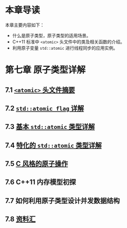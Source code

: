 ﻿# 本章导读 #

本章主要内容如下：

- 什么是原子类型，原子类型的适用场景。
- C++11 标准中 `<atomic>` 头文件中的类及相关函数的介绍。
- 利用原子变量 `std::atomic` 进行线程同步的应用实例。

# 第七章 原子类型详解 #

## 7.1 [`<atomic>` 头文件摘要](https://github.com/wshilaji/Cplusplus-Concurrency-In-Action/blob/master/zh/chapter7-Atomic/7.1%20Atomic-header-synopsis.md) ##

## 7.2 [`std::atomic_flag` 详解](https://github.com/wshilaji/Cplusplus-Concurrency-In-Action/blob/master/zh/chapter7-Atomic/7.2%20Atomic-flag-tutorial.md) ##

## 7.3 [基本 `std::atomic` 类型详解](https://github.com/wshilaji/Cplusplus-Concurrency-In-Action/blob/master/zh/chapter7-Atomic/7.3%20Atomic-tutorial.md) ##

## 7.4 [特化的 `std::atomic` 类型详解](https://github.com/wshilaji/Cplusplus-Concurrency-In-Action/blob/master/zh/chapter7-Atomic/7.4%20Atomic-tutorial2.md) ##

## 7.5 [C 风格的原子操作](https://github.com/wshilaji/Cplusplus-Concurrency-In-Action/blob/master/zh/chapter7-Atomic/7.5%20C-style-atomic.md) ##

## 7.6 C++11 内存模型初探 ##

## 7.7 如何利用原子类型设计并发数据结构 ##

## 7.8 [资料汇](https://github.com/wshilaji/Cplusplus-Concurrency-In-Action/blob/master/zh/chapter7-Atomic/web-resources.md) ##
